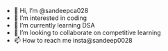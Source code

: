 - 👋 Hi, I’m @sandeepca028
- 👀 I’m interested in coding
- 🌱 I’m currently learning DSA
- 💞️ I’m looking to collaborate on competitive learning
- 📫 How to reach me insta@sandeep0028

<!---
sandeepca028/sandeepca028 is a ✨ special ✨ repository because its `README.md` (this file) appears on your GitHub profile.
You can click the Preview link to take a look at your changes.
--->
